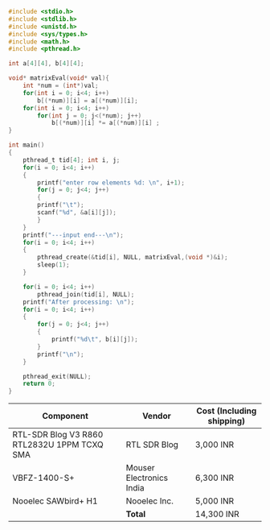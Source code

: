 ```c
#include <stdio.h>
#include <stdlib.h>
#include <unistd.h>
#include <sys/types.h>
#include <math.h>
#include <pthread.h>

int a[4][4], b[4][4];

void* matrixEval(void* val){
	int *num = (int*)val;
	for(int i = 0; i<4; i++)
		b[(*num)][i] = a[(*num)][i];
	for(int i = 0; i<4; i++)
		for(int j = 0; j<(*num); j++)
			b[(*num)][i] *= a[(*num)][i] ;
}

int main()
{
	pthread_t tid[4]; int i, j;
	for(i = 0; i<4; i++)
	{
		printf("enter row elements %d: \n", i+1);
		for(j = 0; j<4; j++)
		{
		printf("\t");
		scanf("%d", &a[i][j]);
		}
	}
	printf("---input end---\n");
	for(i = 0; i<4; i++)
	{
		pthread_create(&tid[i], NULL, matrixEval,(void *)&i);
		sleep(1);
	}

	for(i = 0; i<4; i++)
		pthread_join(tid[i], NULL);
	printf("After processing: \n");
	for(i = 0; i<4; i++)
	{
		for(j = 0; j<4; j++)
		{
			printf("%d\t", b[i][j]);
		}
		printf("\n");
	}

	pthread_exit(NULL);
	return 0;
}
```


| Component                                   | Vendor                   | Cost (Including shipping) |
| ------------------------------------------- | ------------------------ | ------------------------- |
| RTL-SDR Blog V3 R860 RTL2832U 1PPM TCXQ SMA | RTL SDR Blog             | 3,000 INR                 |
| VBFZ-1400-S+                                | Mouser Electronics India | 6,300 INR                 |
| Nooelec SAWbird+ H1                         | Nooelec Inc.             | 5,000 INR                 |
|                                             | **Total**                | 14,300 INR                |
